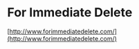 <!--
id: 306795939
link: http://tumblr.atmos.org/post/306795939/for-immediate-delete
slug: for-immediate-delete
date: Tue Dec 29 2009 14:00:55 GMT-0800 (PST)
publish: 2009-12-029
tags: 
title: For Immediate Delete
-->


For Immediate Delete
====================

[http://www.forimmediatedelete.com/](http://www.forimmediatedelete.com/)

